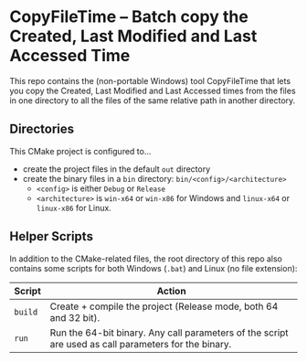# CopyFileTime – Batch copy the Created, Last Modified and Last Accessed Time

This repo contains the (non-portable Windows) tool CopyFileTime that
lets you copy the Created, Last Modified and Last Accessed times from
the files in one directory to all the files of the same relative path in
another directory.


## Directories

This CMake project is configured to...

- create the project files in the default `out` directory
- create the binary files in a `bin` directory: `bin/<config>/<architecture>`
  - `<config>` is either `Debug` or `Release`
  - `<architecture>` is `win-x64` or `win-x86` for Windows and `linux-x64` or `linux-x86` for Linux.


## Helper Scripts

In addition to the CMake-related files, the root directory of this repo
also contains some scripts for both Windows (`.bat`) and Linux (no file
extension):

| Script  | Action |
|---------|--------|
| `build` | Create + compile the project (Release mode, both 64 and 32 bit). |
| `run`   | Run the 64-bit binary. Any call parameters of the script are used as call parameters for the binary. |

